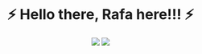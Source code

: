 <h1 align="center">
   ⚡ Hello there, Rafa here!!! ⚡
  <br>
</h1>

<p align="center">
  <img src="https://github-readme-stats.vercel.app/api?username=RafaelBicas&count_private=true&show_icons=true&theme=tokyonight&exclude_repo=42">
  
  <img src="https://github-readme-stats.vercel.app/api/top-langs/?username=RafaelBicas&layout=compact&langs_count=7&theme=tokyonight">
</p>



<!--
**RafaelBicas/RafaelBicas** is a ✨ _special_ ✨ repository because its `README.md` (this file) appears on your GitHub profile.

Here are some ideas to get you started:

- 🔭 I’m currently working on ...
- 🌱 I’m currently learning ...
- 👯 I’m looking to collaborate on ...
- 🤔 I’m looking for help with ...
- 💬 Ask me about ...
- 📫 How to reach me: ...
- 😄 Pronouns: ...
- ⚡ Fun fact: ...
-->
